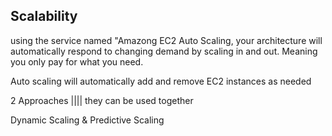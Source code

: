 ## Scalability

using the service named "Amazong EC2 Auto Scaling, your architecture will automatically respond to changing demand by scaling in and out. Meaning you only pay for what you need.


Auto scaling will automatically add and remove EC2 instances as needed


2 Approaches |||| they can be used together

Dynamic Scaling & Predictive Scaling 